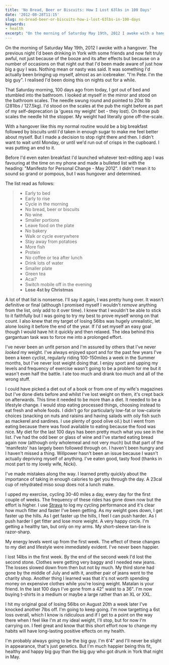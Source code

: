 ```yaml
---
title: 'No Bread, Beer or Biscuits: How I Lost 63lbs in 100 Days'
date: '2012-08-28T11:15'
slug: no-bread-beer-or-biscuits-how-i-lost-63lbs-in-100-days
keywords:
- health
excerpt: "On the morning of Saturday May 19th, 2012 I awoke with a hangover. The previous night I'd been drinking in York with some friends and now felt truly awful, not just because of the booze and its after effects but because on a number of occasions on that night out that I'd been made aware of just how big a guy I was. Nothing mean or nasty was said. It was something I'd actually been bringing up myself, almost as an icebreaker. 'I'm Pete. I'm the big guy'. I realised I'd been doing this on nights out for a while."
---
```




On the morning of Saturday May 19th, 2012 I awoke with a hangover. The previous night I'd been drinking in York with some friends and now felt truly awful, not just because of the booze and its after effects but because on a number of occasions on that night out that I'd been made aware of just how big a guy I was. Nothing mean or nasty was said. It was something I'd actually been bringing up myself, almost as an icebreaker. "I'm Pete. I'm the big guy". I realised I'd been doing this on nights out for a while.





That Saturday morning, 100 days ago from today, I got out of bed and stumbled into the bathroom. I looked at myself in the mirror and stood on the bathroom scales. The needle swung round and pointed to  20st 1lb (281lbs / 127.5kg). I'd stood on the scales at the pub the night before as part of my self-deprecation (a 'guess my weight' bet - they lost). On those pub scales the needle hit the stopper. My weight had literally gone off-the-scale.





With a hangover like this my normal routine would be a big breakfast followed by biscuits until I'd taken in enough sugar to make me feel better about myself. But I made a decision to stop right there and then. I didn't want to wait until Monday, or until we'd run out of crisps in the cupboard. I was putting an end to it.





Before I'd even eaten breakfast I'd launched whatever text-editing app I was favouring at the time on my phone and made a bulleted list with the heading: "Manifesto for Personal Change - May 2012". I didn't mean it to sound so grand or pompous, but I was hungover and determined.





The list read as follows:

>   * Early to bed
>   * Early to rise
>   * Cycle in the morning
>   * No bread, beer or biscuits
>   * No wine
>   * Smaller portions
>   * Leave food on the plate
>   * No bakery
>   * Walk or cycle everywhere
>   * Stay away from potatoes
>   * More fish
>   * Protein
>   * No coffee or tea after lunch
>   * Drink lots of water
>   * Smaller plate
>   * Green tea
>   * Acai?
>   * Switch mobile off in the evening
>   * **Lose 4st by Christmas**






A lot of that list is nonsense. I'll say it again, I was pretty hung over. It wasn't definitive or final (although I promised myself I wouldn't _remove_ anything from the list, only add to it over time). I knew that I wouldn't be able to stick to it faithfully but I was going to try my best to prove myself wrong on that count. I also knew that my target of losing 56lbs was hugely unrealistic, let alone losing it before the end of the year. If I'd set myself an easy goal though I would have hit it quickly and then relaxed. The idea behind this gargantuan task was to force me into a prolonged effort.





I've never been an unfit person and I'm assured by others that I've never _looked_ my weight. I've always enjoyed sport and for the past few years I've been a keen cyclist, regularly riding 100-150miles a week in the Summer months, but I've never lost weight doing that. I enjoy sport and upping my levels and frequency of exercise wasn't going to be a problem for me but it wasn't even half the battle. I ate too much and drank too much and all of the wrong stuff.





I could have picked a diet out of a book or from one of my wife's magazines but I've done diets before and whilst I've lost weight on them, it's crept back on afterwards. This time it needed to be more than a diet. It needed to be a lifestyle change. I would stop eating processed things, choosing instead to eat fresh and whole foods. I didn't go for particularly low-fat or low-calorie choices (snacking on nuts and raisins and having salads with oily fish such as mackerel and sardines. I use plenty of good olive oil.) but I went from eating because there was food available to eating because the food was nice. My diet for the last 100 days has been pretty much what you see in the list. I've had the odd beer or glass of wine and I've started eating bread again now (although only wholemeal and not very much) but that part of the 'manifesto' has largely been followed through on. I haven't been hungry and I haven't missed a thing. Willpower hasn't been an issue because I wasn't actually depriving myself of anything. I've eaten good, tasty food (thanks in most part to my lovely wife, Nicki).





I've made mistakes along the way. I learned pretty quickly about the importance of taking in enough calories to get you through the day. A 23cal cup of rehydrated miso soup does not a lunch make.





I upped my exercise, cycling 30-40 miles a day, every day for the first couple of weeks. The frequency of these rides has gone down now but the effort is higher. I use [Strava](https://www.strava.com/athletes/petelambert) to log my cycling performance and it's clear how much fitter and faster I've been getting. As my weight goes down, I get faster up the hills. As I get faster up the hills, I feel I can push harder. As I push harder I get fitter and lose more weight. A very happy circle. I'm getting a healthy tan, but only on my arms. My short-sleeve tan-line is razor-sharp.





My energy levels went up from the first week. The effect of these changes to my diet and lifestyle were immediately evident. I've never been happier.





I lost 14lbs in the first week. By the end of the second week I'd lost the second stone. Clothes were getting very baggy and I needed new jeans. The losses slowed down from then but not by much. My third stone had gone by the middle of July and with it, another pair of jeans went to the charity shop. Another thing I learned was that it's not worth spending money on expensive clothes while you're losing weight. Matalan is your friend. In the last 100 days I've gone from a 42" waist to a 36". I'm now buying t-shirts in a medium or maybe a large rather than an XL or XXL.





I hit my original goal of losing 56lbs on August 20th a week later I've knocked another 7lbs off. I'm going to keep going. I'm now targetting a 6st loss overall, which I know is ridiculous and if I get to a point on the way there when I feel like I'm at my ideal weight, I'll stop, but for now I'm carrying on. I feel great and know that this short effort now to change my habits will have long-lasting positive effects on my health.





I'm probably always going to be the big guy. I'm 6'4" and I'll never be slight in appearance, that's just genetics. But I'm much happier being this fit, healthy and happy big guy than the big guy who got drunk in York that night in May.
